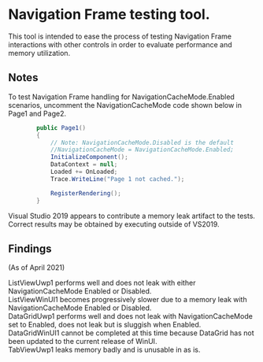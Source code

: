 # Navigation Frame testing tool.

This tool is intended to ease the process of testing Navigation Frame interactions with other controls in order to evaluate performance and memory utilization.

## Notes

To test Navigation Frame handling for NavigationCacheMode.Enabled scenarios, uncomment the NavigationCacheMode code shown below in Page1 and Page2.

```csharp
        public Page1()
        {
            // Note: NavigationCacheMode.Disabled is the default
            //NavigationCacheMode = NavigationCacheMode.Enabled;
            InitializeComponent();
            DataContext = null;
            Loaded += OnLoaded;
            Trace.WriteLine("Page 1 not cached.");

            RegisterRendering();
        }
```

Visual Studio 2019 appears to contribute a memory leak artifact to the tests.  Correct results may be obtained by executing outside of VS2019.

## Findings

(As of April 2021)

ListViewUwp1 performs well and does not leak with either NavigationCacheMode Enabled or Disabled.  
ListViewWinUI1 becomes progressively slower due to a memory leak with NavigationCacheMode Enabled or Disabled.  
DataGridUwp1 performs well and does not leak with NavigationCacheMode set to Enabled, does not leak but is sluggish when Enabled.  
DataGridWinUI1 cannot be completed at this time because DataGrid has not been updated to the current release of WinUI.  
TabViewUwp1 leaks memory badly and is unusable in as is.


